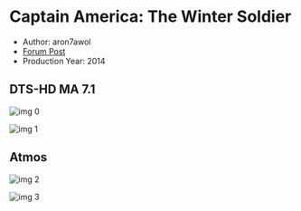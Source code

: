 # Captain America: The Winter Soldier

* Author: aron7awol
* [Forum Post](https://www.avsforum.com/threads/bass-eq-for-filtered-movies.2995212/post-56778246)
* Production Year: 2014

## DTS-HD MA 7.1

![img 0](https://fanart.tv/fanart/movies/100402/moviethumb/captain-america-the-winter-soldier-5319cae9cf459.jpg)

![img 1](https://i.imgur.com/7kuaDh9.png)

## Atmos

![img 2](https://i.imgur.com/TN3CsuN.jpg)

![img 3](https://i.imgur.com/mnVD5VB.jpg)

